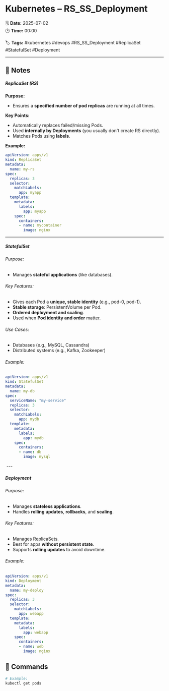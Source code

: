 # Kubernetes – RS_SS_Deployment

🗓️ **Date:** 2025-07-02  
🕒 **Time:** 00:00  

🏷️ **Tags:** #kubernetes #devops #RS_SS_Deployment  #ReplicaSet #StatefulSet #Deployment

---

## 📝 Notes

##### ReplicaSet (RS)
**Purpose:**

- Ensures a **specified number of pod replicas** are running at all
  times.

**Key Points:**

- Automatically replaces failed/missing Pods.
- Used **internally by Deployments** (you usually don't create RS
  directly).
- Matches Pods using **labels**.

**Example:**

```YAML
apiVersion: apps/v1
kind: ReplicaSet
metadata:
  name: my-rs
spec:
  replicas: 3
  selector:
    matchLabels:
      app: myapp
  template:
    metadata:
      labels:
        app: myapp
    spec:
      containers:
      - name: mycontainer
        image: nginx

```

---
##### StatefulSet
###### Purpose:
- Manages **stateful applications** (like databases).

###### Key Features:
- Gives each Pod a **unique, stable identity** (e.g., pod-0, pod-1).
- **Stable storage**: PersistentVolume per Pod.
- **Ordered deployment and scaling**.
- Used when **Pod identity and order** matter.

###### Use Cases:
- Databases (e.g., MySQL, Cassandra)
- Distributed systems (e.g., Kafka, Zookeeper)

###### Example:

```YAML
apiVersion: apps/v1
kind: StatefulSet
metadata:
  name: my-db
spec:
  serviceName: "my-service"
  replicas: 3
  selector:
    matchLabels:
      app: mydb
  template:
    metadata:
      labels:
        app: mydb
    spec:
      containers:
      - name: db
        image: mysql

```

 ---
#####  Deployment

###### Purpose:
- Manages **stateless applications**.
- Handles **rolling updates**, **rollbacks**, and **scaling**.

###### Key Features:
- Manages ReplicaSets.
- Best for apps **without persistent state**.
- Supports **rolling updates** to avoid downtime.

###### Example:

```YAML
apiVersion: apps/v1
kind: Deployment
metadata:
  name: my-deploy
spec:
  replicas: 3
  selector:
    matchLabels:
      app: webapp
  template:
    metadata:
      labels:
        app: webapp
    spec:
      containers:
      - name: web
        image: nginx

```


## 🧾 Commands

```bash
# Example:
kubectl get pods
